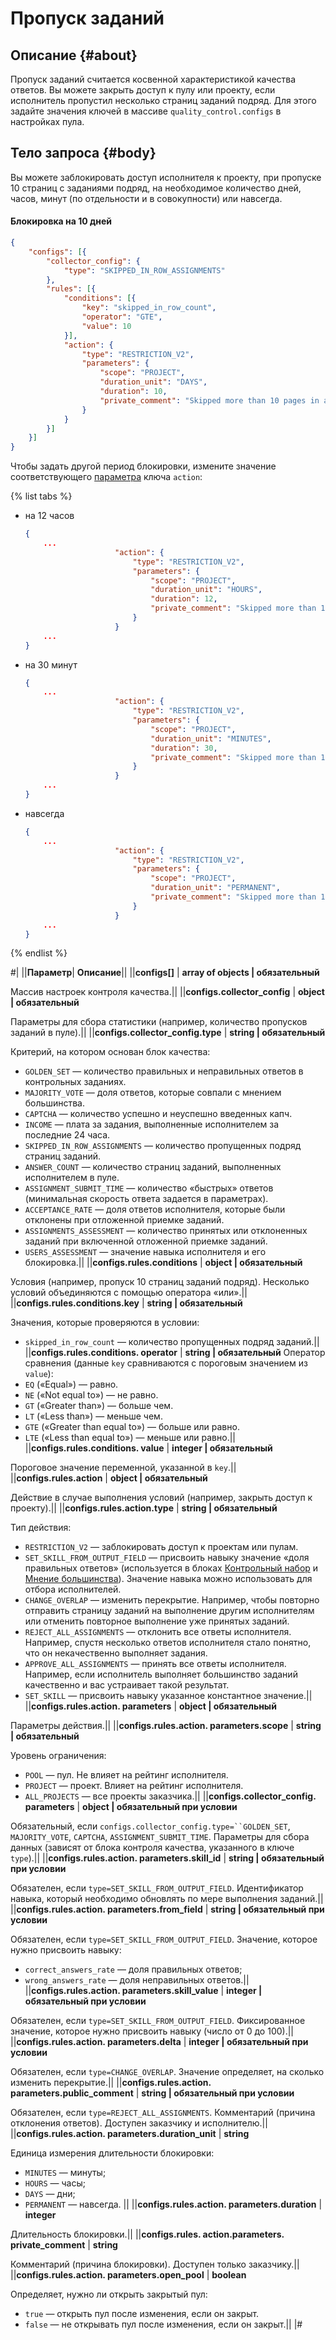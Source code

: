# Пропуск заданий

## Описание {#about}

Пропуск заданий считается косвенной характеристикой качества ответов. Вы можете закрыть доступ к пулу или проекту, если исполнитель пропустил несколько страниц заданий подряд. Для этого задайте значения ключей в массиве `quality_control.configs` в настройках пула.

## Тело запроса {#body}

Вы можете заблокировать доступ исполнителя к проекту, при пропуске 10 страниц c заданиями подряд, на необходимое количество дней, часов, минут (по отдельности и в совокупности) или навсегда.

#### Блокировка на 10 дней

```json
{
    "configs": [{
        "collector_config": {
            "type": "SKIPPED_IN_ROW_ASSIGNMENTS"
        },
        "rules": [{
            "conditions": [{
                "key": "skipped_in_row_count",
                "operator": "GTE",
                "value": 10
            }],
            "action": {
                "type": "RESTRICTION_V2",
                "parameters": {
                    "scope": "PROJECT",
                    "duration_unit": "DAYS",
                    "duration": 10,
                    "private_comment": "Skipped more than 10 pages in a row"
                }
            }
        }]
    }]
}
```

Чтобы задать другой период блокировки, измените значение соответствующего [параметра](goldenset.md#configs-rules-action-parameters-duration) ключа `action`:

{% list tabs %}

- на 12 часов

  ```json
  {
      ...
                      "action": {
                          "type": "RESTRICTION_V2",
                          "parameters": {
                              "scope": "PROJECT",
                              "duration_unit": "HOURS",
                              "duration": 12,
                              "private_comment": "Skipped more than 10 pages in a row"
                          }
                      }
      ...
  }
  ```

- на 30 минут

  ```json
  {
      ...
                      "action": {
                          "type": "RESTRICTION_V2",
                          "parameters": {
                              "scope": "PROJECT",
                              "duration_unit": "MINUTES",
                              "duration": 30,
                              "private_comment": "Skipped more than 10 pages in a row"
                          }
                      }
      ...
  }
  ```

- навсегда

  ```json
  {
      ...
                      "action": {
                          "type": "RESTRICTION_V2",
                          "parameters": {
                              "scope": "PROJECT",
                              "duration_unit": "PERMANENT",
                              "private_comment": "Skipped more than 10 pages in a row"
                          }
                      }
      ...
  }
  ```

{% endlist %}

#|
||**Параметр**| **Описание**||
||**configs[]** | **array of objects \| обязательный**

Массив настроек контроля качества.||
||**configs.collector_config** | **object \| обязательный**

Параметры для сбора статистики (например, количество пропусков заданий в пуле).||
||**configs.collector_config.type** | **string \| обязательный**

Критерий, на котором основан блок качества:
- `GOLDEN_SET` — количество правильных и неправильных ответов в контрольных заданиях.
- `MAJORITY_VOTE` — доля ответов, которые совпали с мнением большинства.
- `CAPTCHA` — количество успешно и неуспешно введенных капч.
- `INCOME` — плата за задания, выполненные исполнителем за последние 24 часа.
- `SKIPPED_IN_ROW_ASSIGNMENTS` — количество пропущенных подряд страниц заданий.
- `ANSWER_COUNT` — количество страниц заданий, выполненных исполнителем в пуле.
- `ASSIGNMENT_SUBMIT_TIME` — количество «быстрых» ответов (минимальная скорость ответа задается в параметрах).
- `ACCEPTANCE_RATE` — доля ответов исполнителя, которые были отклонены при отложенной приемке заданий.
- `ASSIGNMENTS_ASSESSMENT` — количество принятых или отклоненных заданий при включенной отложенной приемке заданий.
- `USERS_ASSESSMENT` — значение навыка исполнителя и его блокировка.||
||**configs.rules.conditions** | **object \| обязательный**

Условия (например, пропуск 10 страниц заданий подряд). Несколько условий объединяются с помощью оператора «или».||
||**configs.rules.conditions.key** | **string \| обязательный**

Значения, которые проверяются в условии:
- `skipped_in_row_count` — количество пропущенных подряд заданий.||
||**configs.rules.conditions. operator** | **string \| обязательный**
Оператор сравнения (данные `key` сравниваются с пороговым значением из `value`):
- `EQ` («Equal») — равно.
- `NE` («Not equal to») — не равно.
- `GT` («Greater than») — больше чем.
- `LT` («Less than») — меньше чем.
- `GTE` («Greater than equal to») — больше или равно.
- `LTE` («Less than equal to») — меньше или равно.||
||**configs.rules.conditions. value** | **integer \| обязательный**

Пороговое значение переменной, указанной в `key`.||
||**configs.rules.action** | **object \| обязательный**

Действие в случае выполнения условий (например, закрыть доступ к проекту).||
||**configs.rules.action.type** | **string \| обязательный**

Тип действия:
- `RESTRICTION_V2` — заблокировать доступ к проектам или пулам.
- `SET_SKILL_FROM_OUTPUT_FIELD` — присвоить навыку значение «доля правильных ответов» (используется в блоках [Контрольный набор](goldenset.md) и [Мнение большинства](mv.md)).
    Значение навыка можно использовать для отбора исполнителей.
- `CHANGE_OVERLAP` — изменить перекрытие. Например, чтобы повторно отправить страницу заданий на выполнение другим исполнителям или отменить повторное выполнение уже принятых заданий.
- `REJECT_ALL_ASSIGNMENTS` — отклонить все ответы исполнителя. Например, спустя несколько ответов исполнителя стало понятно, что он некачественно выполняет задания.
- `APPROVE_ALL_ASSIGNMENTS` — принять все ответы исполнителя. Например, если исполнитель выполняет большинство заданий качественно и вас устраивает такой результат.
- `SET_SKILL` — присвоить навыку указанное константное значение.||
||**configs.rules.action. parameters** | **object \| обязательный**

Параметры действия.||
||**configs.rules.action. parameters.scope** | **string \| обязательный**

Уровень ограничения:
- `POOL` — пул. Не влияет на рейтинг исполнителя.
- `PROJECT` — проект. Влияет на рейтинг исполнителя.
- `ALL_PROJECTS` — все проекты заказчика.||
||**configs.collector_config. parameters** | **object \| обязательный при условии**

Обязательный, если `configs.collector_config.type=``GOLDEN_SET`, `MAJORITY_VOTE`, `CAPTCHA`, `ASSIGNMENT_SUBMIT_TIME`.
Параметры для сбора данных (зависят от блока контроля качества, указанного в ключе `type`).||
||**configs.rules.action. parameters.skill_id** | **string \| обязательный при условии**

Обязателен, если `type=SET_SKILL_FROM_OUTPUT_FIELD`.
Идентификатор навыка, который необходимо обновлять по мере выполнения заданий.||
||**configs.rules.action. parameters.from_field** | **string \| обязательный при условии**

Обязателен, если `type=SET_SKILL_FROM_OUTPUT_FIELD`.
Значение, которое нужно присвоить навыку:
- `correct_answers_rate` — доля правильных ответов;
- `wrong_answers_rate` — доля неправильных ответов.||
||**configs.rules.action. parameters.skill_value** | **integer \| обязательный при условии**

Обязателен, если `type=SET_SKILL_FROM_OUTPUT_FIELD`.
Фиксированное значение, которое нужно присвоить навыку (число от 0 до 100).||
||**configs.rules.action. parameters.delta** | **integer \| обязательный при условии**

Обязателен, если `type=CHANGE_OVERLAP`.
Значение определяет, на сколько изменить перекрытие.||
||**configs.rules.action. parameters.public_comment** | **string \| обязательный при условии**

Обязателен, если `type=REJECT_ALL_ASSIGNMENTS`.
Комментарий (причина отклонения ответов). Доступен заказчику и исполнителю.||
||**configs.rules.action. parameters.duration_unit** | **string**

Единица измерения длительности блокировки:
- `MINUTES` — минуты;
- `HOURS` — часы;
- `DAYS` — дни;
- `PERMANENT` — навсегда.
||
||**configs.rules.action. parameters.duration** | **integer**

Длительность блокировки.||
||**configs.rules. action.parameters. private_comment** | **string**

Комментарий (причина блокировки). Доступен только заказчику.||
||**configs.rules.action. parameters.open_pool** | **boolean**

Определяет, нужно ли открыть закрытый пул:
- `true` — открыть пул после изменения, если он закрыт.
- `false` — не открывать пул после изменения, если он закрыт.||
|#



